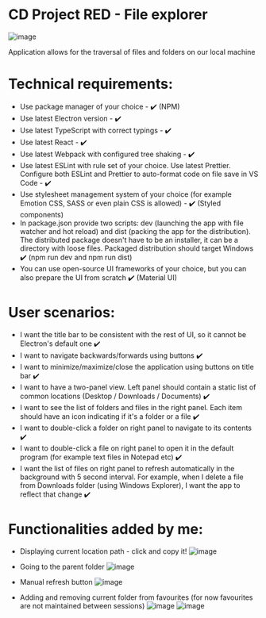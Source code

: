 # CD Project RED - File explorer
 
![image](https://user-images.githubusercontent.com/90351456/206913940-8558bdc1-0cff-48ab-9b43-abb5bfb914b4.png)

Application allows for the traversal of files and folders on our local machine

# Technical requirements:

+ Use package manager of your choice - ✔️ (NPM)
+ Use latest Electron version - ✔️
+ Use latest TypeScript with correct typings - ✔️
+ Use latest React - ✔️
+ Use latest Webpack with configured tree shaking - ✔️
+ Use latest ESLint with rule set of your choice. Use latest Prettier. Configure both 
ESLint and Prettier to auto-format code on file save in VS Code - ✔️
+ Use stylesheet management system of your choice (for example Emotion CSS, 
SASS or even plain CSS is allowed) - ✔️ (Styled components)
+ In package.json provide two scripts: dev (launching the app with file watcher 
and hot reload) and dist (packing the app for the distribution). The distributed 
package doesn't have to be an installer, it can be a directory with loose files. 
Packaged distribution should target Windows ✔️ (npm run dev and npm run dist)
+ You can use open-source UI frameworks of your choice, but you can also prepare 
the UI from scratch ✔️ (Material UI)

# User scenarios:
+ I want the title bar to be consistent with the rest of UI, so it cannot be Electron's default one ✔️
+ I want to navigate backwards/forwards using buttons ✔️
+ I want to minimize/maximize/close the application using buttons on title bar ✔️
+ I want to have a two-panel view. Left panel should contain a static list of common locations (Desktop / Downloads / Documents) ✔️
+ I want to see the list of folders and files in the right panel. Each item should have an icon indicating if it's a folder or a file ✔️
+ I want to double-click a folder on right panel to navigate to its contents ✔️
+ I want to double-click a file on right panel to open it in the default program (for example text files in Notepad etc) ✔️
+ I want the list of files on right panel to refresh automatically in the background with 5 second interval. For example, when I delete a file from Downloads folder (using Windows Explorer), I want the app to reflect that change ✔️

# Functionalities added by me:
+ Displaying current location path - click and copy it!
![image](https://user-images.githubusercontent.com/90351456/206914685-1d4e3b1f-3cc6-4cf6-9b5c-40dd7b6e1fe2.png)

+ Going to the parent folder
![image](https://user-images.githubusercontent.com/90351456/206914773-191e63ab-5fb9-4f3b-b1a0-5d43987971ee.png)

+ Manual refresh button
![image](https://user-images.githubusercontent.com/90351456/206914856-650ae46a-4492-4d48-8bd6-6d18a3b8f1bc.png)

+ Adding and removing current folder from favourites (for now favourites are not maintained between sessions)
![image](https://user-images.githubusercontent.com/90351456/206914918-0c9ec165-40b9-4955-a909-f4ffcb25866d.png)
![image](https://user-images.githubusercontent.com/90351456/206914930-a2da049f-4a1e-4e4e-8e4e-20b234df72bf.png)
